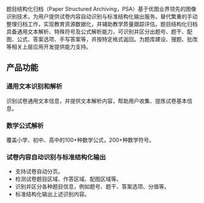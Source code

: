 题目结构化归档（Paper Structured Archiving，PSA）基于优图业界领先的图像识别技术，为用户提供试卷内容自动识别与标准结构化输出服务。替代繁重的手动整理归档工作，实现教育资源数据化，并辅助教学质量跟踪评估。题目结构化归档具备通用文本解析、特殊符号及公式解析能力，可识别并区分出题号、题干、配图、公式、答案选项、手写答案等，并按特定格式返回。为题库建设、搜题、批改等相关上层应用开发提供能力支持。
## 产品功能

### 通用文本识别和解析
识别试卷通用文本信息，并提供文本解析内容，帮助用户收集、提炼试卷基本信息。
### 数学公式解析
覆盖小学、初中、高中的100+种数学公式，200+种数学符号。
### 试卷内容自动识别与标准结构化输出
- 支持试卷自动分页。
- 检测试卷题目区域、作答区域、配图区域等。
- 识别并区分各种题目信息，例如题号、题干、答案选项、分值等。
- 标准结构化输出上述识别内容。
